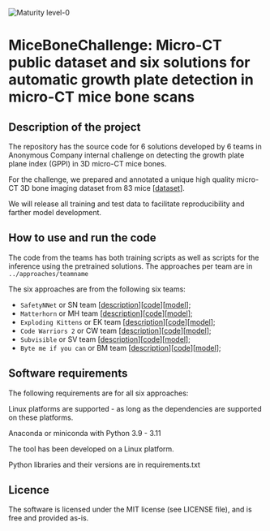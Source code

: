 ![Maturity level-0](https://img.shields.io/badge/Maturity%20Level-ML--0-red)

# MiceBoneChallenge: Micro-CT public dataset and six solutions for automatic growth plate detection in micro-CT mice bone scans

## Description of the project 

The repository has the source code for 6 solutions developed by 6 teams in Anonymous Company internal challenge on detecting the growth plate plane index (GPPI) in 3D micro-CT mice bones.

For the challenge, we prepared and annotated a unique high quality micro-CT 3D bone imaging dataset from 83 mice [[dataset](data/data.md)]. 

We will release all training and test data to facilitate reproducibility and farther model development.

## How to use and run the code

The code from the teams has both training scripts as well as scripts for the inference using the pretrained solutions. 
The approaches per team are in `../approaches/teamname`

The six approaches are from the following six teams:
  - `SafetyNNet` or SN team [[description](approaches/safetynnet/README.md)][[code](approaches/safetynnet/)][[model](models/models.md)];
  - `Matterhorn` or MH team [[description](approaches/matterhorn/README.md)][[code](approaches/matterhorn/)][[model](models/models.md)];
  - `Exploding Kittens` or EK team [[description](approaches/explodingkittens/README.md)][[code](approaches/explodingkittens/)][[model](models/models.md)];
  - `Code Warriors 2` or CW team [[description](approaches/code-warriors2/README.md)][[code](approaches/code-warriors2/)][[model](models/models.md)];
  - `Subvisible` or SV team [[description](approaches/subvisible/README.md)][[code](approaches/subvisible/)][[model](models/models.md)];
  - `Byte me if you can` or BM team [[description](approaches/bytemeifyoucan/README.md)][[code](approaches/bytemeifyoucan/)][[model](models/models.md)];

## Software requirements 

The following requirements are for all six approaches:

Linux platforms are supported - as long as the dependencies are supported on these platforms.


Anaconda or miniconda with Python 3.9 - 3.11

The tool has been developed on a Linux platform.

Python libraries and their versions are in requirements.txt

## Licence 

The software is licensed under the MIT license (see LICENSE file), and is free and provided as-is.


